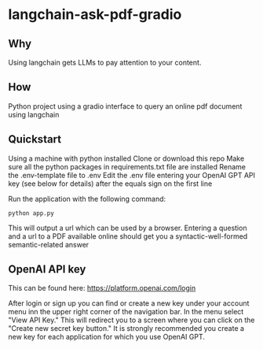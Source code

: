﻿# langchain-ask-pdf-gradio

## Why
Using langchain gets LLMs to pay attention to your content.

## How
Python project using a gradio interface to query an online pdf document using langchain

## Quickstart
Using a machine with python installed
Clone or download this repo
Make sure all the python packages in requirements.txt file are installed
Rename the .env-template file to .env 
Edit the .env file entering your OpenAI GPT API key (see below for details) after the equals sign on the first line

Run the application with the following command:
```
python app.py
```
This will output a url which can be used by a browser.
Entering a question and a url to a PDF available online should get you a syntactic-well-formed  semantic-related answer

## OpenAI API key
This can be found here:
https://platform.openai.com/login

After login or sign up you can find or create a new key under your account menu inn the upper right corner of the navigation bar. In the menu select "View API Key." This will redirect you to a screen where you can click on the "Create new secret key button." It is strongly recommended you create a new key for each application for which you use OpenAI GPT.
